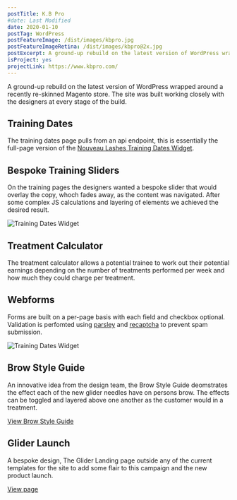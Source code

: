 ```yaml
---
postTitle: K.B Pro
#date: Last Modified
date: 2020-01-10
postTag: WordPress
postFeatureImage: /dist/images/kbpro.jpg
postFeatureImageRetina: /dist/images/kbpro@2x.jpg 
postExcerpt: A ground-up rebuild on the latest version of WordPress wrapped around a recently re-skinned Magento store.
isProject: yes
projectLink: https://www.kbpro.com/
---
```


A ground-up rebuild on the latest version of WordPress wrapped around a recently re-skinned Magento store. The site was built working closely with the designers at every stage of the build.

## Training Dates 

The training dates page pulls from an api endpoint, this is essentially the full-page version of the [Nouveau Lashes Training Dates Widget](/work/nouveau-lashes/#training-dates-widget).

## Bespoke Training Sliders

On the training pages the designers wanted a bespoke slider that would overlay the copy, whoch fades away, as the content was navigated. After some complex JS calculations and layering of elements we achieved the desired result.

</div>

<div class="project-image">
  <picture>
    <source srcset="/dist/images/treatment-calculator@2x.jpg" media="(min-width: 1000px)">
    <source srcset="/dist/images/treatment-calculator.jpg" media="(min-width: 577px)">
    <img srcset="/dist/images/treatment-calculator-mobile.jpg" alt="Training Dates Widget">
  </picture>
</div>

<div class="body__section body__section--post body__section--project-part body__section--{{ postTag | downcase }}">

## Treatment Calculator

The treatment calculator allows a potential trainee to work out their potential earnings depending on the number of treatments performed per week and how much they could charge per treatment.

## Webforms

Forms are built on a per-page basis with each field and checkbox optional. Validation is perfomted using [parsley](https://parsleyjs.org/) and [recaptcha](https://www.google.com/recaptcha/about/) to prevent spam submission. 

</div>

<div class="project-image">
  <picture>
    <source srcset="/dist/images/brow-guide@2x.jpg" media="(min-width: 1000px)">
    <source srcset="/dist/images/brow-guide.jpg" media="(min-width: 577px)">
    <img srcset="/dist/images/brow-guide-mobile.jpg" alt="Training Dates Widget">
  </picture>
</div>

<div class="body__section body__section--post body__section--{{ postTag | downcase }}">

## Brow Style Guide

An innovative idea from the design team, the Brow Style Guide deomstrates the effect each of the new glider needles have on persons brow. The effects can be toggled and layered above one another as the customer would in a treatment.

[View Brow Style Guide](https://www.kbpro.com/brow-style-guide/)

## Glider Launch

A bespoke design, The Glider Landing page outside any of the current templates for the site to add some flair to this campaign and the new product launch.

[View page](https://www.kbpro.com/glider/)
